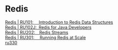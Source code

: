 # Redis
[Redis | RU101:&ensp;&ensp;&nbsp;Introduction to Redis Data Structures](https://university.redis.com/certificates/ec9e501b9e904a2c8da3b7109607903c)  
[Redis | RU102J:&ensp;Redis for Java Developers](https://university.redis.com/certificates/28b5864a1ae247119dc04bad42595090)  
[Redis | RU202:&ensp;&ensp;Redis Streams](https://university.redis.com/certificates/3fcb8b65d59d4f8b8c582db37adcacad)  
[Redis | RU301:&ensp;&ensp;&nbsp;Running Redis at Scale](https://university.redis.com/certificates/ffdb1c677ec3402a8e7af39632818a84)  
[ru330]()

